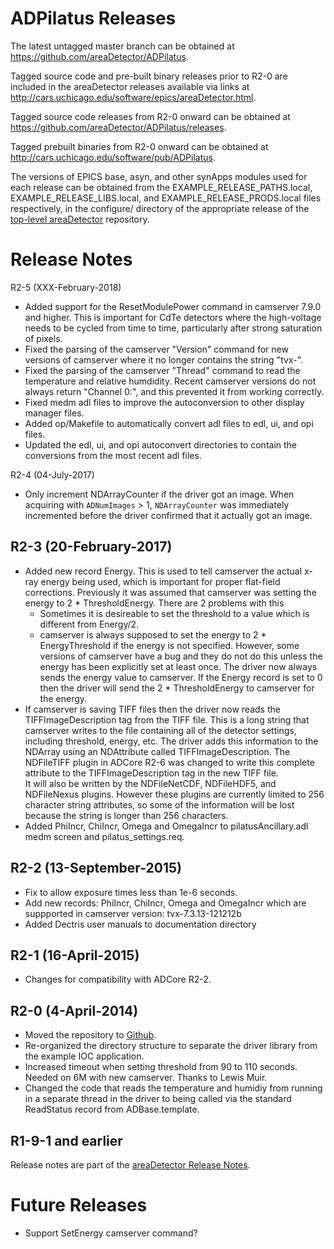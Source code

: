 ADPilatus Releases
==================

The latest untagged master branch can be obtained at
https://github.com/areaDetector/ADPilatus.

Tagged source code and pre-built binary releases prior to R2-0 are included
in the areaDetector releases available via links at
http://cars.uchicago.edu/software/epics/areaDetector.html.

Tagged source code releases from R2-0 onward can be obtained at 
https://github.com/areaDetector/ADPilatus/releases.

Tagged prebuilt binaries from R2-0 onward can be obtained at
http://cars.uchicago.edu/software/pub/ADPilatus.

The versions of EPICS base, asyn, and other synApps modules used for each release can be obtained from 
the EXAMPLE_RELEASE_PATHS.local, EXAMPLE_RELEASE_LIBS.local, and EXAMPLE_RELEASE_PRODS.local
files respectively, in the configure/ directory of the appropriate release of the 
[top-level areaDetector](https://github.com/areaDetector/areaDetector) repository.


Release Notes
=============
R2-5 (XXX-February-2018)
* Added support for the ResetModulePower command in camserver 7.9.0 and higher.
  This is important for CdTe detectors where the high-voltage needs to be cycled from
  time to time, particularly after strong saturation of pixels.
* Fixed the parsing of the camserver "Version" command for new versions of camserver
  where it no longer contains the string "tvx-".
* Fixed the parsing of the camserver "Thread" command to read the temperature and
  relative humdidity.  Recent camserver versions do not always return "Channel 0:", 
  and this prevented it from working correctly.
* Fixed medm adl files to improve the autoconversion to other display manager files.
* Added op/Makefile to automatically convert adl files to edl, ui, and opi files.
* Updated the edl, ui, and opi autoconvert directories to contain the conversions
  from the most recent adl files.


R2-4 (04-July-2017)
* Only increment NDArrayCounter if the driver got an image.
  When acquiring with `ADNumImages` > 1, `NDArrayCounter`  was immediately incremented before the driver 
  confirmed that it actually got an image.


R2-3 (20-February-2017)
----
* Added new record Energy.  This is used to tell camserver the actual x-ray energy being used,
  which is important for proper flat-field corrections.  Previously it was assumed that camserver
  was setting the energy to 2 * ThresholdEnergy. There are 2 problems with this
  - Sometimes it is desireable to set the threshold to a value which is different from Energy/2.
  - camserver is always supposed to set the energy to 2 * EnergyThreshold if the energy is not 
    specified.  However, some versions of camserver have a bug and they do not do this unless the
    energy has been explicitly set at least once.  The driver now always sends the energy value to
    camserver.  If the Energy record is set to 0 then the driver will send the 2 * ThresholdEnergy
    to camserver for the energy.
* If camserver is saving TIFF files then the driver now reads the TIFFImageDescription tag from the
  TIFF file.  This is a long string that camserver writes to the file containing all of the detector
  settings, including threshold, energy, etc.  The driver adds this information to the NDArray using
  an NDAttribute called TIFFImageDescription.  The NDFileTIFF plugin in ADCore R2-6 was changed to
  write this complete attribute to the TIFFImageDescription tag in the new TIFF file.  
  It will also be written by the NDFileNetCDF, NDFileHDF5, and NDFileNexus plugins.  However these 
  plugins are currently limited to 256 character string attributes, so some of the information will
  be lost because the string is longer than 256 characters.
* Added PhiIncr, ChiIncr, Omega and OmegaIncr to pilatusAncillary.adl medm screen and pilatus_settings.req.

R2-2 (13-September-2015)
----
* Fix to allow exposure times less than 1e-6 seconds.
* Add new records: PhiIncr, ChiIncr, Omega and OmegaIncr
  which are suppported in camserver version: tvx-7.3.13-121212b
* Added Dectris user manuals to documentation directory


R2-1 (16-April-2015)
----
* Changes for compatibility with ADCore R2-2.


R2-0 (4-April-2014)
----
* Moved the repository to [Github](https://github.com/areaDetector/ADPilatus).
* Re-organized the directory structure to separate the driver library from the example IOC application.
* Increased timeout when setting threshold from 90 to 110 seconds. 
  Needed on 6M with new camserver. Thanks to Lewis Muir.
* Changed the code that reads the temperature and humidiy from running in a separate thread in the driver
  to being called via the standard ReadStatus record from ADBase.template.

R1-9-1 and earlier
------------------
Release notes are part of the
[areaDetector Release Notes](http://cars.uchicago.edu/software/epics/areaDetectorReleaseNotes.html).


Future Releases
===============
* Support SetEnergy camserver command?
